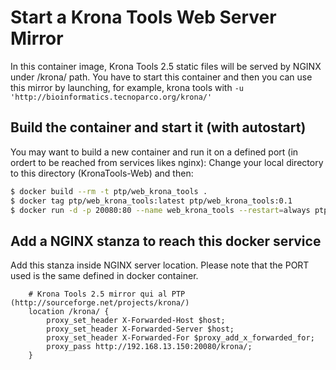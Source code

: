 
# Start a Krona Tools Web Server Mirror

In this container image, Krona Tools 2.5 static files will be served by NGINX under /krona/ path. You have to start this container and then you can use this mirror by launching, for example, krona tools with `-u 'http://bioinformatics.tecnoparco.org/krona/'`

## Build the container and start it (with autostart)

You may want to build a new container and run it on a defined port (in ordert to be reached from services likes nginx): Change your local directory to this directory (KronaTools-Web) and then:

```sh
$ docker build --rm -t ptp/web_krona_tools .
$ docker tag ptp/web_krona_tools:latest ptp/web_krona_tools:0.1
$ docker run -d -p 20080:80 --name web_krona_tools --restart=always ptp/web_krona_tools
```

## Add a NGINX stanza to reach this docker service

Add this stanza inside NGINX server location. Please note that the PORT used is the same defined in docker container.

```
    # Krona Tools 2.5 mirror qui al PTP (http://sourceforge.net/projects/krona/)
    location /krona/ {
        proxy_set_header X-Forwarded-Host $host;
        proxy_set_header X-Forwarded-Server $host;
        proxy_set_header X-Forwarded-For $proxy_add_x_forwarded_for;
        proxy_pass http://192.168.13.150:20080/krona/;
    }
```
